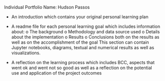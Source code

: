 Individual Portfolio
Name: Hudson Passos

- An introduction which contains your original personal learning plan

- A readme file for each personal learning goal which includes information about:
o The background
o Methodology and data source used
o Details about the implementation
o Results
o Conclusions both on the results as well as on the accomplishment of the goal
This section can contain Jupyter notebooks, diagrams, textual and numerical results as 
well as visualizations. 
- A reflection on the learning process which includes BCC, aspects that went ok and went not so 
good as well as a reflection on the potential use and application of the project outcomes
